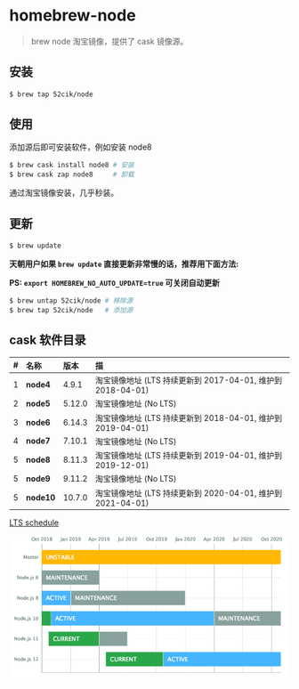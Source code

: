 # homebrew-node

> brew node 淘宝镜像，提供了 cask 镜像源。


## 安装

``` sh
$ brew tap 52cik/node
```


## 使用

添加源后即可安装软件，例如安装 node8

``` sh
$ brew cask install node8 # 安装
$ brew cask zap node8     # 卸载
```

通过淘宝镜像安装，几乎秒装。


## 更新

``` sh
$ brew update
```

**天朝用户如果 `brew update` 直接更新非常慢的话，推荐用下面方法:**

**PS: `export HOMEBREW_NO_AUTO_UPDATE=true` 可关闭自动更新**

``` sh
$ brew untap 52cik/node # 移除源
$ brew tap 52cik/node   # 添加源
```


## cask 软件目录

\# | 名称 | 版本 | 描
:-- | :-- | :-- | :--
1 | **node4** | 4.9.1  | 淘宝镜像地址 (LTS 持续更新到 2017-04-01, 维护到 2018-04-01)
2 | **node5** | 5.12.0 | 淘宝镜像地址 (No LTS)
3 | **node6** | 6.14.3 | 淘宝镜像地址 (LTS 持续更新到 2018-04-01, 维护到 2019-04-01)
4 | **node7** | 7.10.1 | 淘宝镜像地址 (No LTS)
5 | **node8** | 8.11.3 | 淘宝镜像地址 (LTS 持续更新到 2019-04-01, 维护到 2019-12-01)
5 | **node9** | 9.11.2 | 淘宝镜像地址 (No LTS)
5 | **node10** | 10.7.0 | 淘宝镜像地址 (LTS 持续更新到 2020-04-01, 维护到 2021-04-01)

[LTS schedule](https://github.com/nodejs/LTS#lts-schedule1)

![LTS schedule](https://github.com/nodejs/LTS/raw/master/schedule.png)
